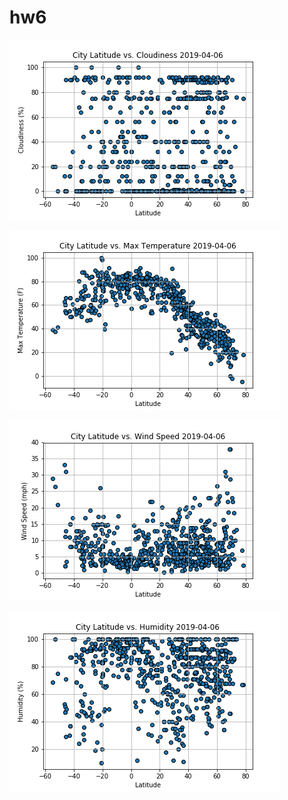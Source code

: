 # hw6

![alt text](https://github.com/bendgame/Eric_Kleppen_hw6/blob/master/Lat_vs_Cloudiness.png)

![alt text](https://github.com/bendgame/Eric_Kleppen_hw6/blob/master/Lat_vs_MaxTemp.png)

![alt text](https://github.com/bendgame/Eric_Kleppen_hw6/blob/master/Lat_vs_windSpeed.png)

![alt text](https://github.com/bendgame/Eric_Kleppen_hw6/blob/master/lat_vs_Humidity.png)
